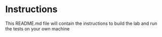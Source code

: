# Instructions 
This README.md file will contain the instructions to build the lab and run the tests on your own machine
